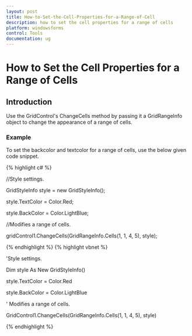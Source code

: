 ```yaml
---
layout: post
title: How-to-Set-the-Cell-Properties-for-a-Range-of-Cell
description: how to set the cell properties for a range of cells
platform: windowsforms
control: Tools
documentation: ug
---
```


# How to Set the Cell Properties for a Range of Cells

## Introduction

Use the GridControl's ChangeCells method by passing it a GridRangeInfo object to change the appearance of a range of cells. 

### Example

To set the backcolor and textcolor for a range of cells, use the below given code snippet.

{% highlight c# %}



//Style settings.

GridStyleInfo style = new GridStyleInfo();

style.TextColor = Color.Red;

style.BackColor = Color.LightBlue;



//Modifies a range of cells.

gridControl1.ChangeCells(GridRangeInfo.Cells(1, 1, 4, 5), style);


{% endhighlight  %}
{% highlight vbnet %}



'Style settings.

Dim style As New GridStyleInfo()

style.TextColor = Color.Red

style.BackColor = Color.LightBlue



' Modifies a range of cells.

GridControl1.ChangeCells(GridRangeInfo.Cells(1, 1, 4, 5), style)

{% endhighlight  %}

